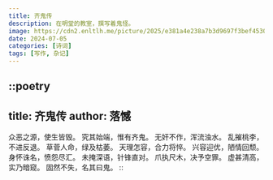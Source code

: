 ```yaml
---
title: 齐鬼传
description: 在明堂的教室，撰写着鬼怪。
image: https://cdn2.enltlh.me/picture/2025/e381a4e238a7b3d9697f3bef45300847.avif
date: 2024-07-05
categories: [诗词]
tags: [写作, 杂记]
---
```


::poetry
---
title: 齐鬼传
author: 落憾
---
众恶之源，使生皆毁。
究其始端，惟有齐鬼。
无奸不作，浑流浊水。
乱摧桃李，不进反退。
草菅人命，绿及枯萎。
天理怎容，合力将悴。
兴容迎优，陋情回颓。
身怀诛名，愤怨尽汇。
未掩深语，针锋直对。
爪执尺木，决予空罪。
虚甚清高，实乃暗窥。
固然不失，名其曰鬼。
::
